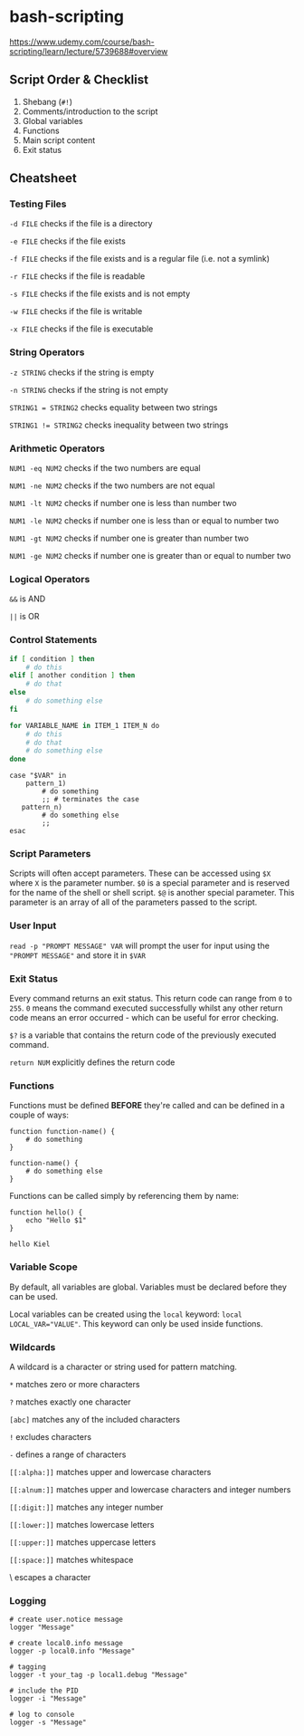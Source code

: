 # bash-scripting
https://www.udemy.com/course/bash-scripting/learn/lecture/5739688#overview

## Script Order & Checklist
1. Shebang (`#!`)
2. Comments/introduction to the script
3. Global variables
4. Functions
5. Main script content
6. Exit status

## Cheatsheet
### Testing Files
`-d FILE` checks if the file is a directory 

`-e FILE` checks if the file exists

`-f FILE` checks if the file exists and is a regular file (i.e. not a symlink)

`-r FILE` checks if the file is readable

`-s FILE` checks if the file exists and is not empty

`-w FILE` checks if the file is writable

`-x FILE` checks if the file is executable

### String Operators
`-z STRING` checks if the string is empty

`-n STRING` checks if the string is not empty

`STRING1 = STRING2` checks equality between two strings

`STRING1 != STRING2` checks inequality between two strings

### Arithmetic Operators
`NUM1 -eq NUM2` checks if the two numbers are equal 

`NUM1 -ne NUM2` checks if the two numbers are not equal 

`NUM1 -lt NUM2` checks if number one is less than number two 

`NUM1 -le NUM2` checks if number one is less than or equal to number two 

`NUM1 -gt NUM2` checks if number one is greater than number two 

`NUM1 -ge NUM2` checks if number one is greater than or equal to number two 

### Logical Operators
`&&` is AND

`||` is OR

### Control Statements
```bash
if [ condition ] then
    # do this
elif [ another condition ] then
    # do that
else
    # do something else
fi
```

```bash
for VARIABLE_NAME in ITEM_1 ITEM_N do
    # do this
    # do that
    # do something else
done
```

```
case "$VAR" in
    pattern_1)
        # do something
        ;; # terminates the case
   pattern_n)
        # do something else
        ;;
esac
```

### Script Parameters
Scripts will often accept parameters. These can be accessed using `$X` where `X` is the parameter number.
`$0` is a special parameter and is reserved for the name of the shell or shell script.
`$@` is another special parameter. This parameter is an array of all of the parameters passed to the script.

### User Input
`read -p "PROMPT MESSAGE" VAR` will prompt the user for input using the `"PROMPT MESSAGE"` and store it in `$VAR`

### Exit Status
Every command returns an exit status. This return code can range from `0` to `255`. `0` means the command executed
successfully whilst any other return code means an error occurred - which can be useful for error checking.

`$?` is a variable that contains the return code of the previously executed command.

`return NUM` explicitly defines the return code

### Functions
Functions must be defined **BEFORE** they're called and can be defined in a couple of ways:
```
function function-name() {
    # do something
}

function-name() {
    # do something else
}
```

Functions can be called simply by referencing them by name:
```
function hello() {
    echo "Hello $1"
}

hello Kiel
```

### Variable Scope
By default, all variables are global. Variables must be declared before they can be used.

Local variables can be created using the `local` keyword: `local LOCAL_VAR="VALUE"`. This keyword can only be used
inside functions.

### Wildcards
A wildcard is a character or string used for pattern matching.

`*` matches zero or more characters

`?` matches exactly one character

`[abc]` matches any of the included characters

`!` excludes characters

`-` defines a range of characters
    
`[[:alpha:]]` matches upper and lowercase characters

`[[:alnum:]]` matches upper and lowercase characters and integer numbers 

`[[:digit:]]` matches any integer number

`[[:lower:]]` matches lowercase letters

`[[:upper:]]` matches uppercase letters

`[[:space:]]` matches whitespace

\ escapes a character

### Logging
```
# create user.notice message
logger "Message"

# create local0.info message
logger -p local0.info "Message"

# tagging
logger -t your_tag -p local1.debug "Message"

# include the PID
logger -i "Message"

# log to console
logger -s "Message"
```
